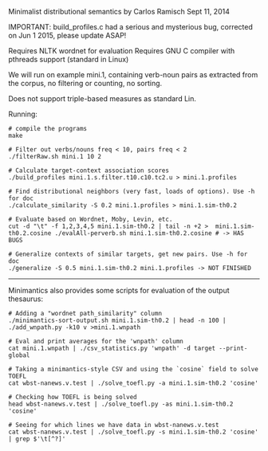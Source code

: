 Minimalist distributional semantics
by Carlos Ramisch
Sept 11, 2014

IMPORTANT: build_profiles.c had a serious and mysterious bug, corrected on Jun 1 2015, please update ASAP!

Requires NLTK wordnet for evaluation
Requires GNU C compiler with pthreads support (standard in Linux)

We will run on example mini.1, containing verb-noun pairs as extracted from the
corpus, no filtering or counting, no sorting.

Does not support triple-based measures as standard Lin.

Running:

    # compile the programs
    make                        
  
    # Filter out verbs/nouns freq < 10, pairs freq < 2
    ./filterRaw.sh mini.1 10 2   
  
    # Calculate target-context association scores
    ./build_profiles mini.1.s.filter.t10.c10.tc2.u > mini.1.profiles
  
    # Find distributional neighbors (very fast, loads of options). Use -h for doc
    ./calculate_similarity -S 0.2 mini.1.profiles > mini.1.sim-th0.2
  
    # Evaluate based on Wordnet, Moby, Levin, etc.
    cut -d "\t" -f 1,2,3,4,5 mini.1.sim-th0.2 | tail -n +2 >  mini.1.sim-th0.2.cosine ./evalAll-perverb.sh mini.1.sim-th0.2.cosine # -> HAS BUGS
  
    # Generalize contexts of similar targets, get new pairs. Use -h for doc
    ./generalize -S 0.5 mini.1.sim-th0.2 mini.1.profiles -> NOT FINISHED


-----------------------

Minimantics also provides some scripts for evaluation of the output thesaurus:

    # Adding a "wordnet path_similarity" column
    ./minimantics-sort-output.sh mini.1.sim-th0.2 | head -n 100 | ./add_wnpath.py -k10 v >mini.1.wnpath
    
    # Eval and print averages for the 'wnpath' column
    cat mini.1.wnpath | ./csv_statistics.py 'wnpath' -d target --print-global
    
    # Taking a minimantics-style CSV and using the `cosine` field to solve TOEFL
    cat wbst-nanews.v.test | ./solve_toefl.py -a mini.1.sim-th0.2 'cosine'
    
    # Checking how TOEFL is being solved
    head wbst-nanews.v.test | ./solve_toefl.py -as mini.1.sim-th0.2 'cosine'
    
    # Seeing for which lines we have data in wbst-nanews.v.test
    cat wbst-nanews.v.test | ./solve_toefl.py -s mini.1.sim-th0.2 'cosine' | grep $'\t[^?]'
